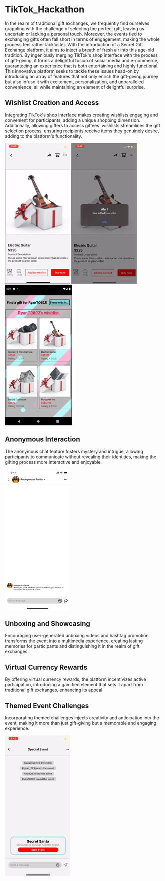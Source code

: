 # TikTok_Hackathon
In the realm of traditional gift exchanges, we frequently find ourselves grappling with the challenge of selecting the perfect gift, leaving us uncertain or lacking a personal touch. Moreover, the events tied to exchanging gifts often fall short in terms of engagement, making the whole process feel rather lackluster. With the introduction of a Secret Gift Exchange platform, it aims to inject a breath of fresh air into this age-old tradition. By ingeniously merging TikTok's shop interface with the process of gift-giving, it forms a delightful fusion of social media and e-commerce, guaranteeing an experience that is both entertaining and highly functional. This innovative platform seeks to tackle these issues head-on by introducing an array of features that not only enrich the gift-giving journey but also infuse it with excitement, personalization, and unparalleled convenience, all while maintaining an element of delightful surprise.

## Wishlist Creation and Access
Integrating TikTok's shop interface makes creating wishlists engaging and convenient for participants, adding a unique shopping dimension. Additionally, allowing gifters to access giftees' wishlists streamlines the gift selection process, ensuring recipients receive items they genuinely desire, adding to the platform's functionality.

<img src="etc/product.png" height="450"> <img src="etc/Wishlist.png" height="450"> <img src="etc/Wishlist_rev.png" height="450">

## Anonymous Interaction
The anonymous chat feature fosters mystery and intrigue, allowing participants to communicate without revealing their identities, making the gifting process more interactive and enjoyable.

<img src="etc/Anonymous.png" height="450">

## Unboxing and Showcasing
Encouraging user-generated unboxing videos and hashtag promotion transforms the event into a multimedia experience, creating lasting memories for participants and distinguishing it in the realm of gift exchanges.

## Virtual Currency Rewards
By offering virtual currency rewards, the platform incentivizes active participation, introducing a gamified element that sets it apart from traditional gift exchanges, enhancing its appeal.

## Themed Event Challenges
Incorporating themed challenges injects creativity and anticipation into the event, making it more than just gift-giving but a memorable and engaging experience.

<img src="etc/EventChat.png" height="450">